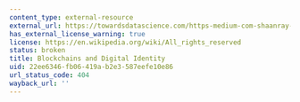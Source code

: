 ```yaml
---
content_type: external-resource
external_url: https://towardsdatascience.com/https-medium-com-shaanray-how-blockchains-will-solve-privacy-88944f3c67f0
has_external_license_warning: true
license: https://en.wikipedia.org/wiki/All_rights_reserved
status: broken
title: Blockchains and Digital Identity
uid: 22ee6346-fb06-419a-b2e3-587eefe10e86
url_status_code: 404
wayback_url: ''
---
```

